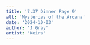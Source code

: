 ```yaml
---
title: '7.37 Dinner Page 9'
alt: 'Mysteries of the Arcana'
date: '2024-10-03'
author: 'J Gray'
artist: 'Keira'
---
```

